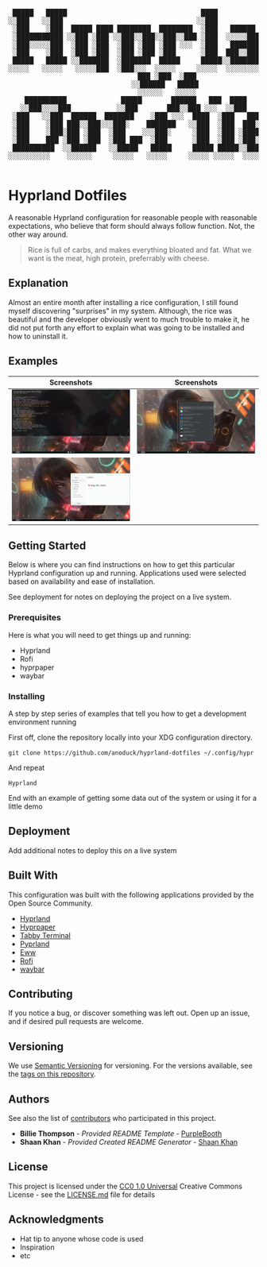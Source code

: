 
<div style="text-align: center;">
<pre>
 █████   █████                                ████                           █████
░░███   ░░███                                ░░███                          ░░███
 ░███    ░███  █████ ████ ████████  ████████  ░███   ██████   ████████    ███████
 ░███████████ ░░███ ░███ ░░███░░███░░███░░███ ░███  ░░░░░███ ░░███░░███  ███░░███
 ░███░░░░░███  ░███ ░███  ░███ ░███ ░███ ░░░  ░███   ███████  ░███ ░███ ░███ ░███
 ░███    ░███  ░███ ░███  ░███ ░███ ░███      ░███  ███░░███  ░███ ░███ ░███ ░███
 █████   █████ ░░███████  ░███████  █████     █████░░████████ ████ █████░░████████
░░░░░   ░░░░░   ░░░░░███  ░███░░░  ░░░░░     ░░░░░  ░░░░░░░░ ░░░░ ░░░░░  ░░░░░░░░
                ███ ░███  ░███
               ░░██████   █████
                ░░░░░░   ░░░░░
 ██████████             █████       ██████   ███  ████
░░███░░░░███           ░░███       ███░░███ ░░░  ░░███
 ░███   ░░███  ██████  ███████    ░███ ░░░  ████  ░███   ██████   █████
 ░███    ░███ ███░░███░░░███░    ███████   ░░███  ░███  ███░░███ ███░░
 ░███    ░███░███ ░███  ░███    ░░░███░     ░███  ░███ ░███████ ░░█████
 ░███    ███ ░███ ░███  ░███ ███  ░███      ░███  ░███ ░███░░░   ░░░░███
 ██████████  ░░██████   ░░█████   █████     █████ █████░░██████  ██████
░░░░░░░░░░    ░░░░░░     ░░░░░   ░░░░░     ░░░░░ ░░░░░  ░░░░░░  ░░░░░░

</pre>
</div>

# Hyprland Dotfiles

A reasonable Hyprland configuration for reasonable people with reasonable expectations, who believe that form should always follow function. Not, the other way around.

>Rice is full of carbs, and makes everything bloated and fat. What we want is the meat, high protein, preferrably with cheese.

## Explanation

Almost an entire month after installing a rice configuration, I still found myself
discovering "surprises" in my system. Although, the rice was beautiful and the developer
obviously went to much trouble to make it, he did not put forth any effort to explain what
was going to be installed and how to uninstall it.

## Examples

| Screenshots                         | Screenshots                      |
|-------------------------------------|----------------------------------|
| ![Tabby Terminal](assets/tabby.png) | ![Ulauncher](assets/ulaunch.png) |
| ![LogSeq](assets/logseq.png)        |                              |

## Getting Started

Below is where you can find instructions on how to get this particular Hyprland configuration up and running. Applications used were selected based on availability and ease of installation.

See deployment for notes on deploying the project on a live system.

### Prerequisites

Here is what you will need to get things up and running:
- Hyprland
- Rofi
- hyprpaper
- waybar

### Installing

A step by step series of examples that tell you how to get a development
environment running

First off, clone the repository locally into your XDG configuration directory.

    git clone https://github.com/anoduck/hyprland-dotfiles ~/.config/hypr

And repeat

    Hyprland

End with an example of getting some data out of the system or using it
for a little demo

## Deployment

Add additional notes to deploy this on a live system

## Built With

This configuration was built with the following applications provided by the Open Source Community.

- [Hyprland]( )
- [Hyprpaper]( )
- [Tabby Terminal](https://tabby.sh)
- [Pyprland]( )
- [Eww]( )
- [Rofi]( )
- [waybar]( )


## Contributing

If you notice a bug, or discover something was left out. Open up an issue, and if desired pull requests are welcome.

## Versioning

We use [Semantic Versioning](http://semver.org/) for versioning. For the versions
available, see the [tags on this
repository](https://github.com/PurpleBooth/a-good-readme-template/tags).

## Authors

See also the list of
[contributors](https://github.com/PurpleBooth/a-good-readme-template/contributors)
who participated in this project.

- **Billie Thompson** - _Provided README Template_ - [PurpleBooth](https://github.com/PurpleBooth)
- **Shaan Khan** - _Provided Created README Generator_ - [Shaan Khan](https://github.com/ShaanCoding)


## License

This project is licensed under the [CC0 1.0 Universal](LICENSE.md)
Creative Commons License - see the [LICENSE.md](LICENSE.md) file for
details

## Acknowledgments

- Hat tip to anyone whose code is used
- Inspiration
- etc
